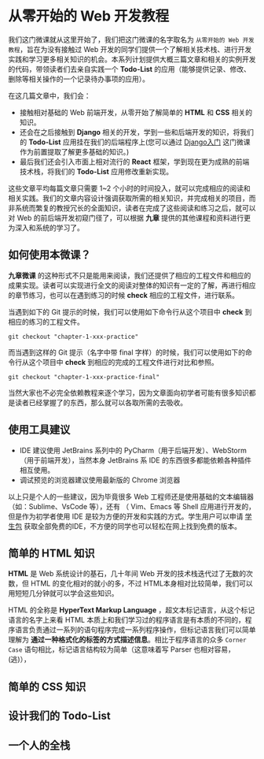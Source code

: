 # 从零开始的 Web 开发教程

我们这门微课就从这里开始了，我们把这门微课的名字取名为 `从零开始的 Web 开发教程`，旨在为没有接触过 Web 开发的同学们提供一个了解相关技术栈、进行开发实践和学习更多相关知识的机会。本系列计划提供大概三篇文章和相关的实例开发的代码，带领读者们去亲自实践一个 **Todo-List** 的应用（能够提供记录、修改、删除等相关操作的一个记录待办事项的应用）。

在这几篇文章中，我们会：

* 接触相对基础的 Web 前端开发，从零开始了解简单的 **HTML** 和 **CSS** 相关的知识。
* 还会在之后接触到 **Django** 相关的开发，学到一些和后端开发的知识，将我们的 **Todo-List** 应用挂在我们的后端程序上(您可以通过 [Django入门]() 这门微课作为前置提取了解更多基础的知识。)
* 最后我们还会引入市面上相对流行的 **React** 框架，学到现在更为成熟的前端技术栈，将我们的 **Todo-List** 应用修改重新实现。

这些文章平均每篇文章只需要 1~2 个小时的时间投入，就可以完成相应的阅读和相关实践。我们的文章内容设计强调获取所需的相关知识，并完成相关的项目，而非系统而繁复的教授冗长的全面知识，读者在完成了这些阅读和练习之后，就可以对 Web 的前后端开发初窥门径了，可以根据 **九章** 提供的其他课程和资料进行更为深入和系统的学习了。

## 如何使用本微课？

**九章微课** 的这种形式不只是能用来阅读，我们还提供了相应的工程文件和相应的成果实现。读者可以实现进行全文的阅读对整体的知识有一定的了解，再进行相应的章节练习，也可以在遇到练习的时候 **check** 相应的工程文件，进行联系。

当遇到如下的 Git 提示的时候，我们可以使用如下命令行从这个项目中 **check** 到相应的练习的工程文件。

``` shell
git checkout "chapter-1-xxx-practice"
```

而当遇到这样的 Git 提示（名字中带 final 字样）的时候，我们可以使用如下的命令行从这个项目中 **check** 到相应的完成的工程文件进行对比和参照。

``` shell
git checkout "chapter-1-xxx-practice-final"
```

当然大家也不必完全依赖教程来逐个学习，因为文章面向初学者可能有很多知识都是读者已经掌握了的东西，那么就可以各取所需的去吸收。

## 使用工具建议

* IDE 建议使用 JetBrains 系列中的 PyCharm（用于后端开发）、WebStorm（用于前端开发），当然本身 JetBrains 系 IDE 的东西很多都能依赖各种插件相互使用。
* 调试预览的浏览器建议使用最新版的 Chrome 浏览器

以上只是个人的一些建议，因为毕竟很多 Web 工程师还是使用基础的文本编辑器（如：Sublime、VsCode 等），还有 （ Vim、Emacs 等 Shell 应用进行开发的，但是作为初学者使用 IDE 是较为方便的开发和实践的方式。学生用户可以申请 [学生包]() 获取全部免费的IDE，不方便的同学也可以轻松在网上找到免费的版本。

## 简单的 HTML 知识

**HTML** 是 Web 系统设计的基石，几十年间 Web 开发的技术栈迭代过了无数的次数，但 HTML 的变化相对的就小的多，不过 HTML本身相对比较简单，我们可以用短短几分钟就可以学会这些知识。

HTML 的全称是 **HyperText Markup Language** ，超文本标记语言，从这个标记语言的名字上来看 HTML 本质上和我们学习过的程序语言是有本质的不同的，程序语言负责通过一系列的语句程序完成一系列程序操作，但标记语言我们可以简单理解为 **通过一种格式化的标签的方式描述信息**。相比于程序语言的众多 `Corner Case` 语句相比，标记语言结构较为简单（这意味着写 Parser 也相对容易，(逃)），



## 简单的 CSS 知识







## 设计我们的 Todo-List





## 一个人的全栈





## 